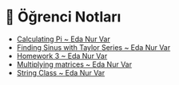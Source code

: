 # 📕 Öğrenci Notları

<!--Index-->

- [Calculating Pi ~ Eda Nur Var](./Calculating%20Pi%20~%20Eda%20Nur%20Var.cpp)
- [Finding Sinus with Taylor Series ~ Eda Nur Var](./Finding%20Sinus%20with%20Taylor%20Series%20~%20Eda%20Nur%20Var.cpp)
- [Homework 3 ~ Eda Nur Var](./Homework%203%20~%20Eda%20Nur%20Var.cpp)
- [Multiplying matrices ~ Eda Nur Var](./Multiplying%20matrices%20~%20Eda%20Nur%20Var.cpp)
- [String Class ~ Eda Nur Var](./String%20Class%20~%20Eda%20Nur%20Var.cpp)

<!--Index-->

